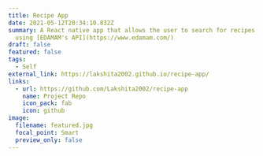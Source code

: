 ```yaml
---
title: Recipe App
date: 2021-05-12T20:34:10.832Z
summary: A React native app that allows the user to search for recipes
  using [EDAMAM's API](https://www.edamam.com/)
draft: false
featured: false
tags:
  - Self
external_link: https://lakshita2002.github.io/recipe-app/
links:
  - url: https://github.com/Lakshita2002/recipe-app
    name: Project Repo
    icon_pack: fab
    icon: github
image:
  filename: featured.jpg
  focal_point: Smart
  preview_only: false
---
```

